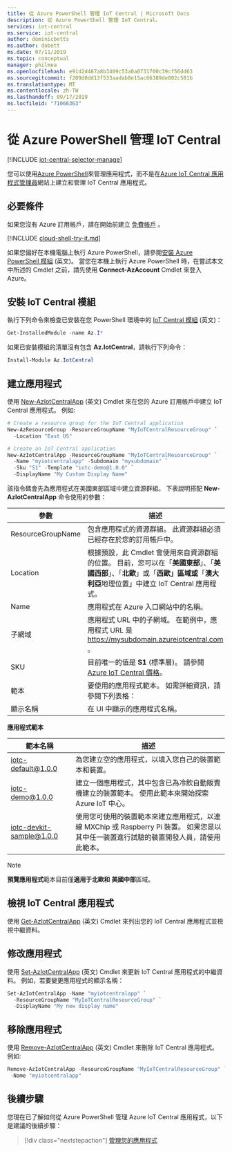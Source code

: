 ```yaml
---
title: 從 Azure PowerShell 管理 IoT Central | Microsoft Docs
description: 從 Azure PowerShell 管理 IoT Central。
services: iot-central
ms.service: iot-central
author: dominicbetts
ms.author: dobett
ms.date: 07/11/2019
ms.topic: conceptual
manager: philmea
ms.openlocfilehash: e91d2d487a8b3409c53a0a0731700c39cf56dd63
ms.sourcegitcommit: f209d0dd13f533aadab8e15ac66389de802c581b
ms.translationtype: MT
ms.contentlocale: zh-TW
ms.lasthandoff: 09/17/2019
ms.locfileid: "71066363"
---
```

# <a name="manage-iot-central-from-azure-powershell"></a>從 Azure PowerShell 管理 IoT Central

[!INCLUDE [iot-central-selector-manage](../../includes/iot-central-selector-manage.md)]

您可以使用[Azure PowerShell](https://docs.microsoft.com/powershell/azure/overview)來管理應用程式，而不是在[Azure IoT Central 應用程式管理員](https://aka.ms/iotcentral)網站上建立和管理 IoT Central 應用程式。

## <a name="prerequisites"></a>必要條件

如果您沒有 Azure 訂用帳戶，請在開始前建立 [免費帳戶](https://azure.microsoft.com/free/?WT.mc_id=A261C142F) 。

[!INCLUDE [cloud-shell-try-it.md](../../includes/cloud-shell-try-it.md)]

如果您偏好在本機電腦上執行 Azure PowerShell，請參閱[安裝 Azure PowerShell 模組](https://docs.microsoft.com/powershell/azure/install-az-ps) \(英文\)。 當您在本機上執行 Azure PowerShell 時，在嘗試本文中所述的 Cmdlet 之前，請先使用 **Connect-AzAccount** Cmdlet 來登入 Azure。

## <a name="install-the-iot-central-module"></a>安裝 IoT Central 模組

執行下列命令來檢查已安裝在您 PowerShell 環境中的 [IoT Central 模組](https://docs.microsoft.com/powershell/module/az.iotcentral/) \(英文\)：

```powershell
Get-InstalledModule -name Az.I*
```

如果已安裝模組的清單沒有包含 **Az.IotCentral**，請執行下列命令：

```powershell
Install-Module Az.IotCentral
```

## <a name="create-an-application"></a>建立應用程式

使用 [New-AzIotCentralApp](https://docs.microsoft.com/powershell/module/az.iotcentral/New-AzIotCentralApp) \(英文\) Cmdlet 來在您的 Azure 訂用帳戶中建立 IoT Central 應用程式。 例如:

```powershell
# Create a resource group for the IoT Central application
New-AzResourceGroup -ResourceGroupName "MyIoTCentralResourceGroup" `
  -Location "East US"
```

```powershell
# Create an IoT Central application
New-AzIotCentralApp -ResourceGroupName "MyIoTCentralResourceGroup" `
  -Name "myiotcentralapp" -Subdomain "mysubdomain" `
  -Sku "S1" -Template "iotc-demo@1.0.0" `
  -DisplayName "My Custom Display Name"
```

該指令碼會先為應用程式在美國東部區域中建立資源群組。 下表說明搭配 **New-AzIotCentralApp** 命令使用的參數：

|參數         |描述 |
|------------------|------------|
|ResourceGroupName |包含應用程式的資源群組。 此資源群組必須已經存在於您的訂用帳戶中。 |
|Location |根據預設，此 Cmdlet 會使用來自資源群組的位置。 目前，您可以在「**美國東部**」、「**美國西部**」、「**北歐**」或「**西歐」區域或**「**澳大利亞**地理位置」中建立 IoT Central 應用程式。 |
|Name              |應用程式在 Azure 入口網站中的名稱。 |
|子網域         |應用程式 URL 中的子網域。 在範例中，應用程式 URL 是 https://mysubdomain.azureiotcentral.com 。 |
|SKU               |目前唯一的值是 **S1** (標準層)。 請參閱 [Azure IoT Central 價格](https://azure.microsoft.com/pricing/details/iot-central/)。 |
|範本          | 要使用的應用程式範本。 如需詳細資訊，請參閱下列表格： |
|顯示名稱       |在 UI 中顯示的應用程式名稱。 |

**應用程式範本**

|範本名稱  |描述 |
|---------------|------------|
|iotc-default@1.0.0 |為您建立空的應用程式，以填入您自己的裝置範本和裝置。 |
|iotc-demo@1.0.0    |建立一個應用程式，其中包含已為冷飲自動販賣機建立的裝置範本。 使用此範本來開始探索 Azure IoT 中心。 |
|iotc-devkit-sample@1.0.0 |使用您可使用的裝置範本來建立應用程式，以連線 MXChip 或 Raspberry Pi 裝置。 如果您是以其中任一裝置進行試驗的裝置開發人員，請使用此範本。 |

> [!NOTE]
> **預覽應用程式**範本目前僅**適用于北歐和** **美國中部**區域。

## <a name="view-your-iot-central-applications"></a>檢視 IoT Central 應用程式

使用 [Get-AzIotCentralApp](https://docs.microsoft.com/powershell/module/az.iotcentral/Get-AzIotCentralApp) \(英文\) Cmdlet 來列出您的 IoT Central 應用程式並檢視中繼資料。

## <a name="modify-an-application"></a>修改應用程式

使用 [Set-AzIotCentralApp](https://docs.microsoft.com/powershell/module/az.iotcentral/set-aziotcentralapp) \(英文\) Cmdlet 來更新 IoT Central 應用程式的中繼資料。 例如，若要變更應用程式的顯示名稱：

```powershell
Set-AzIotCentralApp -Name "myiotcentralapp" `
  -ResourceGroupName "MyIoTCentralResourceGroup" `
  -DisplayName "My new display name"
```

## <a name="remove-an-application"></a>移除應用程式

使用 [Remove-AzIotCentralApp](https://docs.microsoft.com/powershell/module/az.iotcentral/Remove-AzIotCentralApp) \(英文\) Cmdlet 來刪除 IoT Central 應用程式。 例如:

```powershell
Remove-AzIotCentralApp -ResourceGroupName "MyIoTCentralResourceGroup" `
 -Name "myiotcentralapp"
```

## <a name="next-steps"></a>後續步驟

您現在已了解如何從 Azure PowerShell 管理 Azure IoT Central 應用程式，以下是建議的後續步驟：

> [!div class="nextstepaction"]
> [管理您的應用程式](howto-administer.md)
